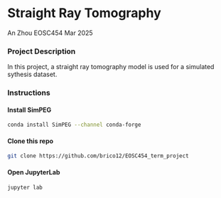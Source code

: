 #  Straight Ray Tomography
An Zhou EOSC454 Mar 2025
### Project Description
In this project, a straight ray tomography model is used for a simulated sythesis dataset.

### Instructions
#### Install SimPEG
```bash
conda install SimPEG --channel conda-forge
```

#### Clone this repo
```bash
git clone https://github.com/brico12/EOSC454_term_project
```

#### Open JupyterLab
```bash
jupyter lab
```
